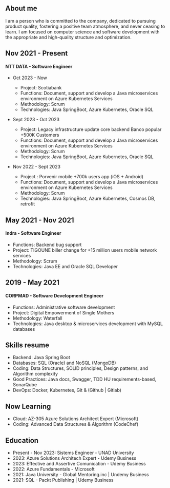 ## About me
I am a person who is committed to the company, dedicated to pursuing product quality, fostering a positive team atmosphere, and never ceasing to learn. I am focused on computer science and software development with the appropriate and high-quality structure and optimization.

## Nov 2021 - Present
#### NTT DATA - Software Engineer

- Oct 2023 - Now
  - Project: Scotiabank
  - Functions: Document, support and develop a Java microservices environment on Azure Kubernetes Services
  - Methodology: Scrum
  - Technologies: Java SpringBoot, Azure Kubernetes, Oracle SQL

- Sept 2023 - Oct 2023
  - Project: Legacy infrastructure update core backend Banco popular +500K Customers
  - Functions: Document, support and develop a Java microservices environment on Azure Kubernetes Services
  - Methodology: Scrum
  - Technologies: Java SpringBoot, Azure Kubernetes, Oracle SQL


- Nov 2022 - Sept 2023
  - Project : Porvenir mobile +700k users app (iOS + Android)
  - Functions: Document, support and develop a Java microservices environment on Azure Kubernetes Services
  - Methodology: Scrum
  - Technologies: Java SpringBoot, Azure Kubernetes, Cosmos DB, retrofit

## May 2021 - Nov 2021
#### Indra - Software Engineer
- Functions: Backend bug support
- Project: TIGOUNE biller change for +15 million users mobile network services
- Methodology: Scrum
- Technologies: Java EE and Oracle SQL Developer

## 2019 - May 2021
#### CORPMAD - Software Development Engineer
- Functions: Administrative software development
- Project: Digital Empowerment of Single Mothers
- Methodology: Waterfall
- Technologies: Java desktop & microservices development with MySQL databases

## Skills resume

- Backend: Java Spring Boot
- Databases: SQL (Oracle) and NoSQL (MongoDB)
- Coding: Data Structures, SOLID principles, Design patterns, and Algorithm complexity
- Good Practices: Java docs, Swagger, TDD HU requirements-based, SonarQube
- DevOps: Docker, Kubernetes, Git & (Github | Gitlab)

## Now Learning

- Cloud: AZ-305 Azure Solutions Architect Expert (Microsoft)
- Coding: Advanced Data Structures & Algorithm (CodeChef)

## Education

- Present - Nov 2023: Sistems Engineer - UNAD University
- 2023: Azure Solutions Architech Expert - Udemy Business
- 2023: Effective and Assertive Comunication - Udemy Business
- 2022: Azure Fundamentals - Microsoft
- 2021: Java University - Global Mentoring.inc | Undemy Business
- 2021: SQL - Packt Publishing | Udemy Business
